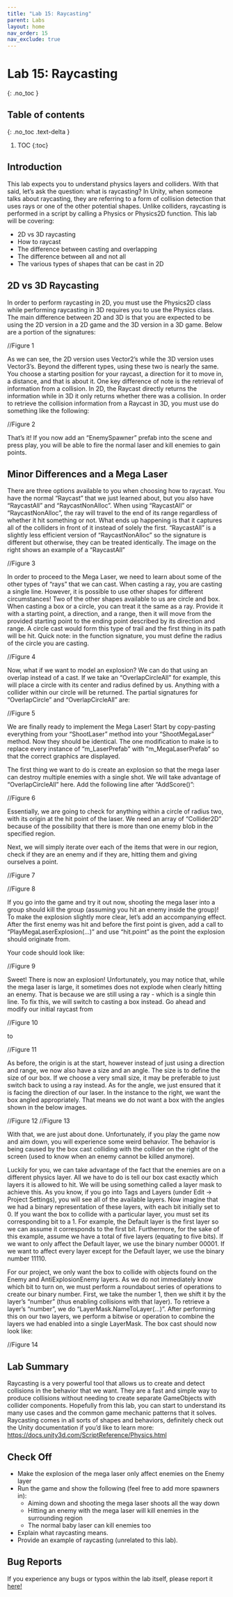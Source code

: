 ```yaml
---
title: "Lab 15: Raycasting"
parent: Labs
layout: home
nav_order: 15
nav_exclude: true
---
```


# Lab 15: Raycasting
{: .no_toc }

## Table of contents
{: .no_toc .text-delta }

1. TOC
{:toc}

## Introduction

This lab expects you to understand physics layers and colliders. With that said, let’s ask the question: what is raycasting? In Unity, when someone talks about raycasting, they are referring to a form of collision detection that uses rays or one of the other potential shapes. Unlike colliders, raycasting is performed in a script by calling a Physics or Physics2D function. This lab will be covering:

- 2D vs 3D raycasting
- How to raycast
- The difference between casting and overlapping
- The difference between all and not all
- The various types of shapes that can be cast in 2D

## 2D vs 3D Raycasting

In order to perform raycasting in 2D, you must use the Physics2D class while performing raycasting in 3D requires you to use the Physics class. The main difference between 2D and 3D is that you are expected to be using the 2D version in a 2D game and the 3D version in a 3D game. Below are a portion of the signatures:

//Figure 1

As we can see, the 2D version uses Vector2’s while the 3D version uses Vector3’s. Beyond the different types, using these two is nearly the same. You choose a starting position for your raycast, a direction for it to move in, a distance, and that is about it. One key difference of note is the retrieval of information from a collision. In 2D, the Raycast directly returns the information while in 3D it only returns whether there was a collision. In order to retrieve the collision information from a Raycast in 3D, you must use do something like the following:

//Figure 2

That’s it! If you now add an “EnemySpawner” prefab into the scene and press play, you will be able to fire the normal laser and kill enemies to gain points.

## Minor Differences and a Mega Laser

There are three options available to you when choosing how to raycast. You have the normal “Raycast” that we just learned about, but you also have “RaycastAll” and “RaycastNonAlloc”. When using “RaycastAll” or “RaycastNonAlloc”, the ray will travel to the end of its range regardless of whether it hit something or not. What ends up happening is that it captures all of the colliders in front of it instead of solely the first. “RaycastAll” is a slightly less efficient version of “RaycastNonAlloc” so the signature is different but otherwise, they can be treated identically. The image on the right shows an example of a “RaycastAll”

//Figure 3

In order to proceed to the Mega Laser, we need to learn about some of the other types of “rays” that we can cast. When casting a ray, you are casting a single line. However, it is possible to use other shapes for different circumstances! Two of the other shapes available to us are circle and box. When casting a box or a circle, you can treat it the same as a ray. Provide it with a starting point, a direction, and a range, then it will move from the provided starting point to the ending point described by its direction and range. A circle cast would form this type of trail and the first thing in its path will be hit. Quick note: in the function signature, you must define the radius of the circle you are casting.

//Figure 4

Now, what if we want to model an explosion? We can do that using an overlap instead of a cast. If we take an “OverlapCircleAll” for example, this will place a circle with its center and radius defined by us. Anything with a collider within our circle will be returned. The partial signatures for “OverlapCircle” and “OverlapCircleAll” are:

//Figure 5

We are finally ready to implement the Mega Laser! Start by copy-pasting everything from your “ShootLaser” method into your “ShootMegaLaser” method. Now they should be identical. The one modification to make is to replace every instance of “m_LaserPrefab” with “m_MegaLaserPrefab” so that the correct graphics are displayed.


The first thing we want to do is create an explosion so that the mega laser can destroy multiple enemies with a single shot. We will take advantage of “OverlapCircleAll” here. Add the following line after “AddScore()”:

//Figure 6

Essentially, we are going to check for anything within a circle of radius two, with its origin at the hit point of the laser. We need an array of “Collider2D” because of the possibility that there is more than one enemy blob in the specified region.

Next, we will simply iterate over each of the items that were in our region, check if they are an enemy and if they are, hitting them and giving ourselves a point.


//Figure 7

//Figure 8

If you go into the game and try it out now, shooting the mega laser into a group should kill the group (assuming you hit an enemy inside the group)! To make the explosion slightly more clear, let’s add an accompanying effect. After the first enemy was hit and before the first point is given, add a call to “PlayMegaLaserExplosion(...)” and use “hit.point” as the point the explosion should originate from.

Your code should look like:

//Figure 9

Sweet! There is now an explosion! Unfortunately, you may notice that, while the mega laser is large, it sometimes does not explode when clearly hitting an enemy. That is because we are still using a ray - which is a single thin line. To fix this, we will switch to casting a box instead. Go ahead and modify our initial raycast from

//Figure 10

to

//Figure 11

As before, the origin is at the start, however instead of just using a direction and range, we now also have a size and an angle. The size is to define the size of our box. If we choose a very small size, it may be preferable to just switch back to using a ray instead. As for the angle, we just ensured that it is facing the direction of our laser. In the instance to the right, we want the box angled appropriately. That means we do not want a box with the angles shown in the below images.

//Figure 12
//Figure 13

With that, we are just about done. Unfortunately, if you play the game now and aim down, you will experience some weird behavior. The behavior is being caused by the box cast colliding with the collider on the right of the screen (used to know when an enemy cannot be killed anymore).

Luckily for you, we can take advantage of the fact that the enemies are on a different physics layer. All we have to do is tell our box cast exactly which layers it is allowed to hit. We will be using something called a layer mask to achieve this. As you know, if you go into Tags and Layers (under Edit → Project Settings), you will see all of the available layers. Now imagine that we had a binary representation of these layers, with each bit initially set to 0. If you want the box to collide with a particular layer, you must set its corresponding bit to a 1. For example, the Default layer is the first layer so we can assume it corresponds to the first bit. Furthermore, for the sake of this example, assume we have a total of five layers (equating to five bits). If we want to only affect the Default layer, we use the binary number 00001. If we want to affect every layer except for the Default layer, we use the binary number 11110.

For our project, we only want the box to collide with objects found on the Enemy and AntiExplosionEnemy layers. As we do not immediately know which bit to turn on, we must perform a roundabout series of operations to create our binary number. First, we take the number 1, then we shift it by the layer’s “number” (thus enabling collisions with that layer). To retrieve a layer’s “number”, we do “LayerMask.NameToLayer(...)”. After performing this on our two layers, we perform a bitwise or operation to combine the layers we had enabled into a single LayerMask. The box cast should now look like:

//Figure 14

## Lab Summary

Raycasting is a very powerful tool that allows us to create and detect collisions in the behavior that we want. They are a fast and simple way to produce collisions without needing to create separate GameObjects with collider components. Hopefully from this lab, you can start to understand its many use cases and the common game mechanic patterns that it solves. Raycasting comes in all sorts of shapes and behaviors, definitely check out the Unity documentation if you’d like to learn more: https://docs.unity3d.com/ScriptReference/Physics.html

## Check Off

- Make the explosion of the mega laser only affect enemies on the Enemy layer
- Run the game and show the following (feel free to add more spawners in):
    - Aiming down and shooting the mega laser shoots all the way down
    - Hitting an enemy with the mega laser will kill enemies in the surrounding region
    - The normal baby laser can kill enemies too
- Explain what raycasting means.
- Provide an example of raycasting (unrelated to this lab).




## Bug Reports
If you experience any bugs or typos within the lab itself, please report it [here!]

[here!]: https://forms.gle/oGW8yyj6VVSsbhNE8 